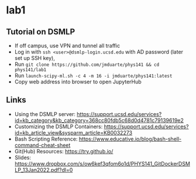 # lab1

## Tutorial on DSMLP
- If off campus, use VPN and tunnel all traffic
- Log in with `ssh <user>@dsmlp-login.ucsd.edu` with AD password (later set up SSH key),
- Run `git clone https://github.com/jmduarte/phys141 && cd phys141/lab1`
- Run `launch-scipy-ml.sh -c 4 -m 16 -i jmduarte/phys141:latest`
- Copy web address into browser to open JupyterHub

## Links
- Using the DSMLP server: https://support.ucsd.edu/services?id=kb_category&kb_category=368cc80fdb5c68d0d4781c79139619e2
- Customizing the DSMLP Containers: https://support.ucsd.edu/services?id=kb_article_view&sysparm_article=KB0032273
- Bash Scripting Reference: https://www.educative.io/blog/bash-shell-command-cheat-sheet
- Git(Hub) Resources: https://try.github.io/
- Slides: https://www.dropbox.com/s/ow6kef3qfom6o1d/PHYS141_GitDockerDSMLP_13Jan2022.pdf?dl=0